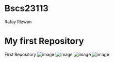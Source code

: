 # Bscs23113
 Rafay Rizwan

My first Repository
=======
First Repository
![image](https://github.com/rafay-10/Bscs23113/assets/149580227/3c9ae63f-2f8f-47da-84f3-0e367c2fa4f3)
![image](https://github.com/rafay-10/Bscs23113/assets/149580227/a133425e-7d79-42a8-8e58-c8796639b47e)
![image](https://github.com/rafay-10/Bscs23113/assets/149580227/0c81c01a-a49a-4974-ab4f-1be1a4838462)
![image](https://github.com/rafay-10/Bscs23113/assets/149580227/7dce0c73-05e6-4316-8344-ffa7b26272c6)



